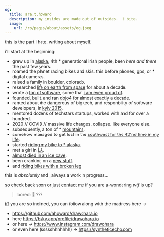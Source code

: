 ```yaml
---
og:
  title: ara.t.howard
  description: my insides are made out of outsides.  i bite.
  image:
    url: /ro/pages/about/assets/og.jpeg
---
```

this is the part i hate.  writing about myself.

i'll start at the beginning:

* grew up in [alaska](https://photos.app.goo.gl/3aa3Fkwe9EyQg7kf6), 4th * generational irish people, been _here and there_ the past few years.
* roamed the planet racing bikes and skis.  this before phones, gps, or * digital cameras.
* raised a family in boulder, colorado.
* researched [life on earth from space](https://independent.academia.edu/arahoward) for about a decade.
* wrote a [ton of software](https://github.com/ahoward), some that [i am even proud of](https://www.linuxjournal.com/article/7922).
* founded, built, and ran [dojo4](/dojo4) for almost exactly a decade.
* ranted about the dangerous of big tech, and responbility of software developers, in [kyiv 2015](https://www.youtube.com/watch?v=sKNENzPpSrA).
* mentored dozens of techstars startups, worked with and for over a hundred.
* 2020 // COVID // massive life changes.  collapse.  like everyone else.
* subsequently, a ton of * [mountains](https://photos.app.goo.gl/ZLLWKpux5jns3JUH9).
* somehow managed to get lost in the [southwest for the 42'nd time in my life](https://photos.app.goo.gl/rnSLBr9MoWMHv1zx6).
* started [riding my bike to * alaska](https://photos.app.goo.gl/wMDwwuFamRWWgZiu6).
* met a girl in [LA](https://photos.app.goo.gl/MpSigk5BJwqeouiUA).
* [almost died in an ice cave](/io/almost-died-in-an-ice-cave).
* been cranking on a [new stuff](/now).
* and [riding bikes with a broken leg](https://photos.app.goo.gl/ikwjrYWBXEvFbwbx7).

this is _absolutely_ and _always a work in progress...

so check back soon or just <a href="contact">contact</a> me if you are a-wondering _wtf_ is up?

> bored: 🐼 ???

[iff](https://letmegooglethat.com/?q=what+does+iff+mean) you are so inclined, you can follow along with the madness here ->

- <a href="https://github.com/ahoward/drawohara.io">https://github.com/ahoward/drawohara.io</a>
- here <a href="https://bsky.app/profile/drawohara.io">https://bsky.app/profile/drawohara.io</a>
- or here -> <a href="https://www.instagram.com/drawohara">https://www.instagram.com/drawohara</a>
- or even here (ssssshhhhhhh) -> <a href="https://syntheticecho.com">https://syntheticecho.com</a>
